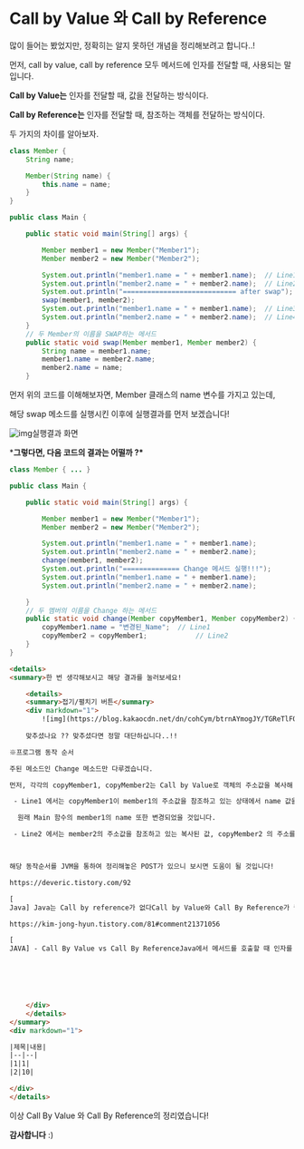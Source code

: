 # Call by Value 와 Call by Reference

많이 들어는 봤었지만, 정확히는 알지 못하던 개념을 정리해보려고 합니다..!



먼저, call by value, call by reference 모두 메서드에 인자를 전달할 때, 사용되는 말입니다. 



**Call by Value는** 인자를 전달할 때, 값을 전달하는 방식이다.

**Call by Reference는** 인자를 전달할 때, 참조하는 객체를 전달하는 방식이다.



두 가지의 차이를 알아보자.

```java
class Member {
    String name;

    Member(String name) {
        this.name = name;
    }
}

public class Main {

    public static void main(String[] args) {

        Member member1 = new Member("Member1");
        Member member2 = new Member("Member2");

        System.out.println("member1.name = " + member1.name);  // Line1
        System.out.println("member2.name = " + member2.name);  // Line2
        System.out.println("============================ after swap");
        swap(member1, member2);
        System.out.println("member1.name = " + member1.name);  // Line3
        System.out.println("member2.name = " + member2.name);  // Line4
    }
    // 두 Member의 이름을 SWAP하는 메서드
    public static void swap(Member member1, Member member2) {
        String name = member1.name;
        member1.name = member2.name;
        member2.name = name;
    }
```

먼저 위의 코드를 이해해보자면, Member 클래스의 name 변수를 가지고 있는데, 

해당 swap 메소드를 실행시킨 이후에 실행결과를 먼저 보겠습니다!





![img](https://blog.kakaocdn.net/dn/uBxpK/btrnBLT2KeV/SylO38gCG2Wxgtflgdkkb1/img.png)실행결과 화면

***그렇다면, 다음 코드의 결과는 어떨까 ?\***

```java
class Member { ... }

public class Main {

    public static void main(String[] args) {

        Member member1 = new Member("Member1");
        Member member2 = new Member("Member2");

        System.out.println("member1.name = " + member1.name);
        System.out.println("member2.name = " + member2.name);
        change(member1, member2);
        System.out.println("============== Change 메서드 실행!!!");
        System.out.println("member1.name = " + member1.name);
        System.out.println("member2.name = " + member2.name);

    }
    // 두 멤버의 이름을 Change 하는 메서드
    public static void change(Member copyMember1, Member copyMember2) {
        copyMember1.name = "변경된_Name";  // Line1
        copyMember2 = copyMember1;            // Line2
    }
}
```

```html
<details>
<summary>한 번 생각해보시고 해당 결과를 눌러보세요!

    <details>
    <summary>접기/펼치기 버튼</summary>
    <div markdown="1">
        ![img](https://blog.kakaocdn.net/dn/cohCym/btrnAYmogJY/TGReTlFQmWKPo3Geo1jt0k/img.png)
        
    맞추셨나요 ?? 맞추셨다면 정말 대단하십니다..!!

※프로그램 동작 순서

주된 메소드인 Change 메소드만 다루겠습니다.

먼저, 각각의 copyMember1, copyMember2는 Call by Value로 객체의 주소값을 복사해 가지고 있을 것 입니다.

 - Line1 에서는 copyMember1이 member1의 주소값을 참조하고 있는 상태에서 name 값을 바꿨으니,

  원래 Main 함수의 member1의 name 또한 변경되었을 것입니다.

 - Line2 에서는 member2의 주소값을 참조하고 있는 복사된 값, copyMember2 의 주소를 copyMember1의 주소   로 바뀌는 것을 의미합니다. 결국, Main 함수의 member2의 name에는 아무런 영향이 없는 것이죠.



해당 동작순서를 JVM을 통하여 정리해놓은 POST가 있으니 보시면 도움이 될 것입니다!

https://deveric.tistory.com/92

[
Java] Java는 Call by reference가 없다Call by Value와 Call By Reference가 뭘까? 프로그래밍을 하다 보면 꼭 알고 넘어가야 하는 개념이 있습니다. 바로 Call By Value, Reference입니다. 어떤 언어를 공부하든 나오는 개념이기도 합니다. Call by va..deveric.tistory.com

https://kim-jong-hyun.tistory.com/81#comment21371056

[
JAVA] - Call By Value vs Call By ReferenceJava에서 메서드를 호출할 때 인자를 넘기는 방법은 Call By Value와 Call By Reference두가지가 있다. Call By Value는 값에 의한 호출이며 메서드로 인자값을 넘길 때 그 값을 복사해서 넘긴다. 이 방식으로kim-jong-hyun.tistory.com





    
    </div>
    </details>
</summary>
<div markdown="1">

|제목|내용|
|--|--|
|1|1|
|2|10|

</div>
</details>
```



이상 Call By Value 와 Call By Reference의 정리였습니다! 



**감사합니다** :)